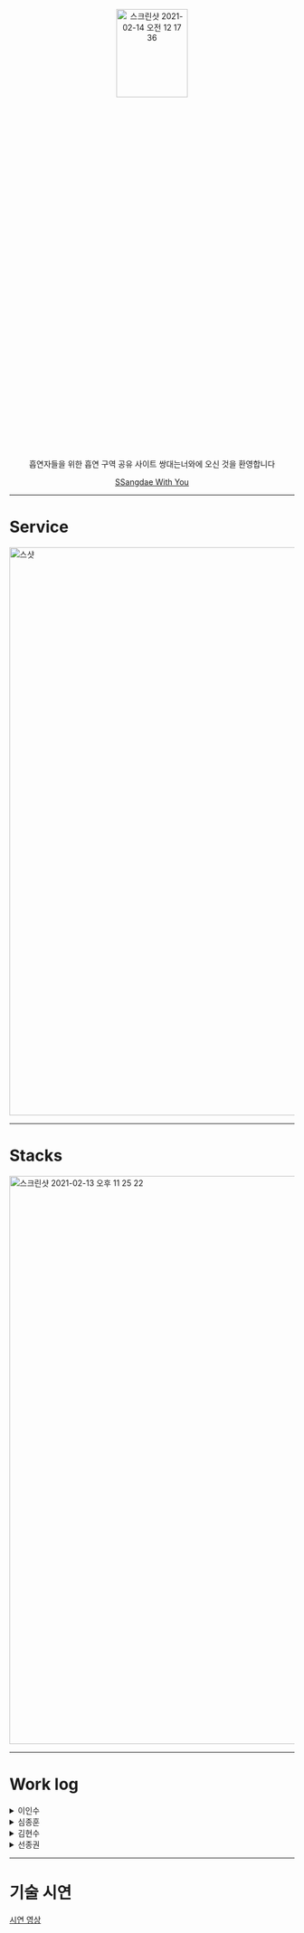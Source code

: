 <p align="center"><img alt="스크린샷 2021-02-14 오전 12 17 36" src="https://user-images.githubusercontent.com/71421672/107853549-16966880-6e5a-11eb-8530-8e9374dc41ec.png" width=50% height=20%></p>
<p align="center">
흡연자들을 위한 흡연 구역 공유 사이트 쌍대는너와에 오신 것을 환영합니다 
</p>

<p align="center">
<a href="https://ssangdaewithyou.com">SSangdae With You</a>
</p>

<hr>

# Service

<img width="1005" alt="스샷" src="https://user-images.githubusercontent.com/71421672/107852715-a685e380-6e55-11eb-8774-e9e68a122fc3.png">


<hr>

# Stacks
<img width="1005" alt="스크린샷 2021-02-13 오후 11 25 22" src="https://user-images.githubusercontent.com/71421672/107852243-ffa04800-6e52-11eb-81fe-c481893ff50e.png">

<hr>

# Work log


<details>
<summary>이인수</summary>
<div markdown="1">
- Front-end
  
</div>
</details>

<details>
  <summary>심종훈</summary>
<div markdown="1">
- Front-end
  
</div>
</details>

<details>
<summary>김현수</summary>
<div markdown="1">
- Back-end
  
</div>
</details>
<details>
<summary>선종권</summary>
<div markdown="1">
- Back-end
  
</div>
</details>

<hr>

# 기술 시연
[시연 영상](https://github.com/codestates/SSangdaeWithYou-client/wiki/seeyeon)
